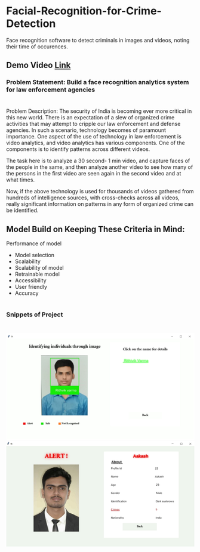 # Facial-Recognition-for-Crime-Detection
 Face recognition software to detect criminals in images and videos, noting their time of occurences.

## Demo Video [Link](https://www.youtube.com/watch?v=M5v2rXOalcw)

### Problem Statement: Build a face recognition analytics system for law enforcement agencies
#
Problem Description:
The security of India is becoming ever more critical in this new world. There is an expectation of a slew of organized crime activities that may attempt to cripple our law enforcement and defense agencies. In such a scenario, technology becomes of paramount importance.
One aspect of the use of technology in law enforcement is video analytics, and video analytics has various components. One of the components is to identify patterns across different videos.

The task here is to analyze a 30 second- 1 min video, and capture faces of the people in the same, and then analyze another video to see how many of the persons in the first video are seen again in the second video and at what times.

Now, if the above technology is used for thousands of videos gathered from hundreds of intelligence sources, with cross-checks across all videos, really significant information on patterns in any form of organized crime can be identified.


## Model Build on Keeping These Criteria in Mind:

Performance of model
- Model selection
- Scalability
- Scalability of model
- Retrainable model
- Accessibility
- User friendly
- Accuracy

# 
### Snippets of Project
#

![Screenshot 1](img/screenshot1.png)
![Screenshot 2](img/screenshot2.png)

